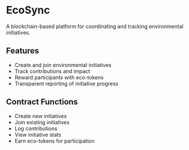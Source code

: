 # EcoSync

A blockchain-based platform for coordinating and tracking environmental initiatives.

## Features
- Create and join environmental initiatives
- Track contributions and impact
- Reward participants with eco-tokens
- Transparent reporting of initiative progress

## Contract Functions
- Create new initiatives
- Join existing initiatives 
- Log contributions
- View initiative stats
- Earn eco-tokens for participation